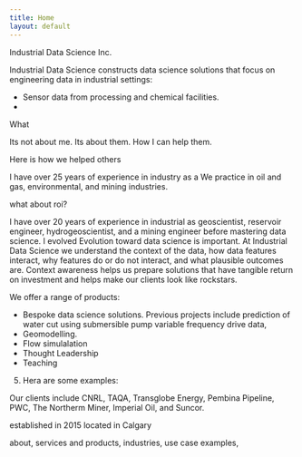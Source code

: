 ```yaml
---
title: Home
layout: default
---
```



Industrial Data Science Inc. 

Industrial Data Science constructs data science solutions that focus on engineering data in industrial settings:

- Sensor data from processing and chemical facilities. 
- 
  
What
  
Its not about me. Its about them. How I can help them. 
  
Here is how we helped others
  
I have over 25 years of experience in industry as a We practice in oil and gas, environmental, and mining industries.


what about roi?
  
  
  
  
I have over 20 years of experience in industrial  as geoscientist, reservoir engineer, hydrogeoscientist, and a mining engineer before mastering data science. I evolved Evolution toward data science is important. At Industrial Data Science we understand the context of the data, how data features interact, why features do or do not interact, and what plausible outcomes are. Context awareness helps us prepare solutions that have tangible return on investment and helps make our clients look like rockstars.

We offer a range of products:

- Bespoke data science solutions. Previous projects include prediction of water cut using submersible pump variable frequency drive data, 
- Geomodelling. 
- Flow simulalation 
- Thought Leadership
- Teaching
5. Hera are some examples:



Our clients include CNRL, TAQA, Transglobe Energy, Pembina Pipeline, PWC, The Northerm Miner, Imperial Oil, and Suncor.

established in 2015 located in Calgary



about, services and products, industries, use case examples, 
